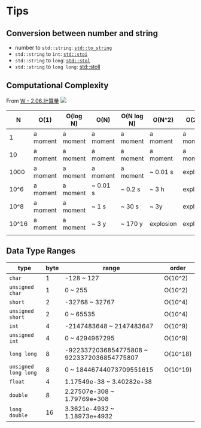 # Tips
## Conversion between number and string
- number to `std::string`: [`std::to_string`](http://www.cplusplus.com/reference/string/to_string/)
- `std::string` to `int`: [`std::stoi`](http://www.cplusplus.com/reference/string/stoi/)
- `std::string` to `long`: [`std::stol`](http://www.cplusplus.com/reference/string/stol/)
- `std::string` to `long long`: [std::stoll](https://www.cplusplus.com/reference/string/stoll/)


## Computational Complexity
From [W - 2.06.計算量](https://atcoder.jp/contests/apg4b/tasks/APG4b_w)
![](https://img.atcoder.jp/APG4b-hidden/2.06.complexity_graph.png)

| N     | O(1)     | O(log N) | O(N)     | O(N log N) | O(N^2)    | O(2^N)    |
| ----- | -------- | -------- | -------- | ---------- | --------- | --------- |
| 1     | a moment | a moment | a moment | a moment   | a moment  | a moment  |
| 10    | a moment | a moment | a moment | a moment   | a moment  | a moment  |
| 1000  | a moment | a moment | a moment | a moment   | ~ 0.01 s  | explosion |
| 10^6  | a moment | a moment | ~ 0.01 s | ~ 0.2 s    | ~ 3 h     | explosion |
| 10^8  | a moment | a moment | ~ 1 s    | ~ 30 s     | ~ 3y      | explosion |
| 10^16 | a moment | a moment | ~ 3 y    | ~ 170 y    | explosion | explosion |
|       |          |          |          |            |           |           |


## Data Type Ranges
| type                 | byte | range                                      | order    |
| -------------------- | ---- | ------------------------------------------ | -------- |
| `char`               | 1    | -128 ~ 127                                 | O(10^2)  |
| `unsigned char`      | 1    | 0 ~ 255                                    | O(10^2)  |
| `short`              | 2    | -32768 ~ 32767                             | O(10^4)  |
| `unsigned short`     | 2    | 0 ~ 65535                                  | O(10^4)  |
| `int`                | 4    | -2147483648 ~ 2147483647                   | O(10^9)  |
| `unsigned int`       | 4    | 0 ~ 4294967295                             | O(10^9)  |
| `long long`          | 8    | -9223372036854775808 ~ 9223372036854775807 | O(10^18) |
| `unsigned long long` | 8    | 0 ~ 18446744073709551615                   | O(10^19) |
| `float`              | 4    | 1.17549e-38 ~ 3.40282e+38                  |          |
| `double`             | 8    | 2.27507e-308 ~ 1.79769e+308                |          |
| `long double`        | 16   | 3.3621e-4932 ~ 1.18973e+4932               |          |